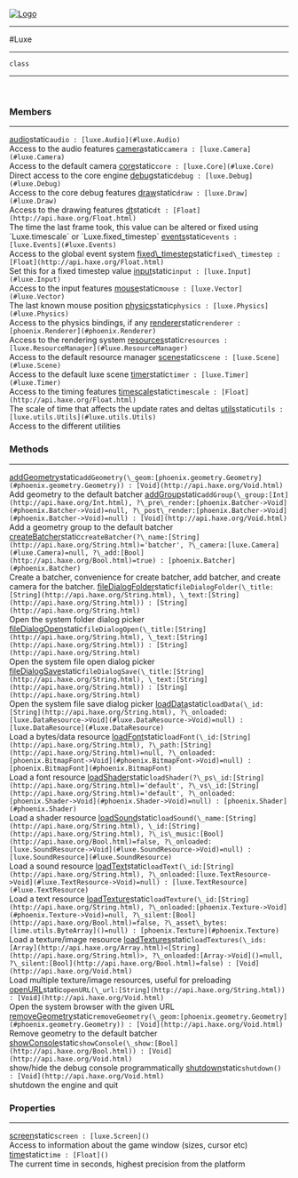 
[![Logo](../images/logo.png)](../api/index.html)

---



#Luxe



---

`class`
<span class="meta">

</span>


---

&nbsp;
&nbsp;

<h3>Members</h3> <hr/><span class="member apipage">
            <a name="audio"><a class="lift" href="#audio">audio</a></a><span class="inline-block static">static</span><code class="signature apipage">audio : [luxe.Audio](#luxe.Audio)</code><br/></span>
        <span class="small_desc_flat">Access to the audio features</span><span class="member apipage">
            <a name="camera"><a class="lift" href="#camera">camera</a></a><span class="inline-block static">static</span><code class="signature apipage">camera : [luxe.Camera](#luxe.Camera)</code><br/></span>
        <span class="small_desc_flat">Access to the default camera</span><span class="member apipage">
            <a name="core"><a class="lift" href="#core">core</a></a><span class="inline-block static">static</span><code class="signature apipage">core : [luxe.Core](#luxe.Core)</code><br/></span>
        <span class="small_desc_flat">Direct access to the core engine</span><span class="member apipage">
            <a name="debug"><a class="lift" href="#debug">debug</a></a><span class="inline-block static">static</span><code class="signature apipage">debug : [luxe.Debug](#luxe.Debug)</code><br/></span>
        <span class="small_desc_flat">Access to the core debug features</span><span class="member apipage">
            <a name="draw"><a class="lift" href="#draw">draw</a></a><span class="inline-block static">static</span><code class="signature apipage">draw : [luxe.Draw](#luxe.Draw)</code><br/></span>
        <span class="small_desc_flat">Access to the drawing features</span><span class="member apipage">
            <a name="dt"><a class="lift" href="#dt">dt</a></a><span class="inline-block static">static</span><code class="signature apipage">dt : [Float](http://api.haxe.org/Float.html)</code><br/></span>
        <span class="small_desc_flat">The time the last frame took, this value can be altered or fixed using `Luxe.timescale` or `Luxe.fixed_timestep`</span><span class="member apipage">
            <a name="events"><a class="lift" href="#events">events</a></a><span class="inline-block static">static</span><code class="signature apipage">events : [luxe.Events](#luxe.Events)</code><br/></span>
        <span class="small_desc_flat">Access to the global event system</span><span class="member apipage">
            <a name="fixed_timestep"><a class="lift" href="#fixed_timestep">fixed\_timestep</a></a><span class="inline-block static">static</span><code class="signature apipage">fixed\_timestep : [Float](http://api.haxe.org/Float.html)</code><br/></span>
        <span class="small_desc_flat">Set this for a fixed timestep value</span><span class="member apipage">
            <a name="input"><a class="lift" href="#input">input</a></a><span class="inline-block static">static</span><code class="signature apipage">input : [luxe.Input](#luxe.Input)</code><br/></span>
        <span class="small_desc_flat">Access to the input features</span><span class="member apipage">
            <a name="mouse"><a class="lift" href="#mouse">mouse</a></a><span class="inline-block static">static</span><code class="signature apipage">mouse : [luxe.Vector](#luxe.Vector)</code><br/></span>
        <span class="small_desc_flat">The last known mouse position</span><span class="member apipage">
            <a name="physics"><a class="lift" href="#physics">physics</a></a><span class="inline-block static">static</span><code class="signature apipage">physics : [luxe.Physics](#luxe.Physics)</code><br/></span>
        <span class="small_desc_flat">Access to the physics bindings, if any</span><span class="member apipage">
            <a name="renderer"><a class="lift" href="#renderer">renderer</a></a><span class="inline-block static">static</span><code class="signature apipage">renderer : [phoenix.Renderer](#phoenix.Renderer)</code><br/></span>
        <span class="small_desc_flat">Access to the rendering system</span><span class="member apipage">
            <a name="resources"><a class="lift" href="#resources">resources</a></a><span class="inline-block static">static</span><code class="signature apipage">resources : [luxe.ResourceManager](#luxe.ResourceManager)</code><br/></span>
        <span class="small_desc_flat">Access to the default resource manager</span><span class="member apipage">
            <a name="scene"><a class="lift" href="#scene">scene</a></a><span class="inline-block static">static</span><code class="signature apipage">scene : [luxe.Scene](#luxe.Scene)</code><br/></span>
        <span class="small_desc_flat">Access to the default luxe scene</span><span class="member apipage">
            <a name="timer"><a class="lift" href="#timer">timer</a></a><span class="inline-block static">static</span><code class="signature apipage">timer : [luxe.Timer](#luxe.Timer)</code><br/></span>
        <span class="small_desc_flat">Access to the timing features</span><span class="member apipage">
            <a name="timescale"><a class="lift" href="#timescale">timescale</a></a><span class="inline-block static">static</span><code class="signature apipage">timescale : [Float](http://api.haxe.org/Float.html)</code><br/></span>
        <span class="small_desc_flat">The scale of time that affects the update rates and deltas</span><span class="member apipage">
            <a name="utils"><a class="lift" href="#utils">utils</a></a><span class="inline-block static">static</span><code class="signature apipage">utils : [luxe.utils.Utils](#luxe.utils.Utils)</code><br/></span>
        <span class="small_desc_flat">Access to the different utilities</span>

<h3>Methods</h3> <hr/><span class="method apipage">
            <a name="addGeometry"><a class="lift" href="#addGeometry">addGeometry</a></a><span class="inline-block static">static</span><code class="signature apipage">addGeometry(\_geom:<span>[phoenix.geometry.Geometry](#phoenix.geometry.Geometry)</span>) : [Void](http://api.haxe.org/Void.html)</code><br/><span class="small_desc_flat">Add geometry to the default batcher</span>
        </span>
    <span class="method apipage">
            <a name="addGroup"><a class="lift" href="#addGroup">addGroup</a></a><span class="inline-block static">static</span><code class="signature apipage">addGroup(\_group:<span>[Int](http://api.haxe.org/Int.html)</span>, ?\_pre\_render:<span>[phoenix.Batcher-&gt;Void](#phoenix.Batcher->Void)=null</span>, ?\_post\_render:<span>[phoenix.Batcher-&gt;Void](#phoenix.Batcher->Void)=null</span>) : [Void](http://api.haxe.org/Void.html)</code><br/><span class="small_desc_flat">Add a geometry group to the default batcher</span>
        </span>
    <span class="method apipage">
            <a name="createBatcher"><a class="lift" href="#createBatcher">createBatcher</a></a><span class="inline-block static">static</span><code class="signature apipage">createBatcher(?\_name:<span>[String](http://api.haxe.org/String.html)=&#x27;batcher&#x27;</span>, ?\_camera:<span>[luxe.Camera](#luxe.Camera)=null</span>, ?\_add:<span>[Bool](http://api.haxe.org/Bool.html)=true</span>) : [phoenix.Batcher](#phoenix.Batcher)</code><br/><span class="small_desc_flat">Create a batcher, convenience for create batcher, add batcher, and create camera for the batcher.</span>
        </span>
    <span class="method apipage">
            <a name="fileDialogFolder"><a class="lift" href="#fileDialogFolder">fileDialogFolder</a></a><span class="inline-block static">static</span><code class="signature apipage">fileDialogFolder(\_title:<span>[String](http://api.haxe.org/String.html)</span>, \_text:<span>[String](http://api.haxe.org/String.html)</span>) : [String](http://api.haxe.org/String.html)</code><br/><span class="small_desc_flat">Open the system folder dialog picker</span>
        </span>
    <span class="method apipage">
            <a name="fileDialogOpen"><a class="lift" href="#fileDialogOpen">fileDialogOpen</a></a><span class="inline-block static">static</span><code class="signature apipage">fileDialogOpen(\_title:<span>[String](http://api.haxe.org/String.html)</span>, \_text:<span>[String](http://api.haxe.org/String.html)</span>) : [String](http://api.haxe.org/String.html)</code><br/><span class="small_desc_flat">Open the system file open dialog picker</span>
        </span>
    <span class="method apipage">
            <a name="fileDialogSave"><a class="lift" href="#fileDialogSave">fileDialogSave</a></a><span class="inline-block static">static</span><code class="signature apipage">fileDialogSave(\_title:<span>[String](http://api.haxe.org/String.html)</span>, \_text:<span>[String](http://api.haxe.org/String.html)</span>) : [String](http://api.haxe.org/String.html)</code><br/><span class="small_desc_flat">Open the system file save dialog picker</span>
        </span>
    <span class="method apipage">
            <a name="loadData"><a class="lift" href="#loadData">loadData</a></a><span class="inline-block static">static</span><code class="signature apipage">loadData(\_id:<span>[String](http://api.haxe.org/String.html)</span>, ?\_onloaded:<span>[luxe.DataResource-&gt;Void](#luxe.DataResource->Void)=null</span>) : [luxe.DataResource](#luxe.DataResource)</code><br/><span class="small_desc_flat">Load a bytes/data resource</span>
        </span>
    <span class="method apipage">
            <a name="loadFont"><a class="lift" href="#loadFont">loadFont</a></a><span class="inline-block static">static</span><code class="signature apipage">loadFont(\_id:<span>[String](http://api.haxe.org/String.html)</span>, ?\_path:<span>[String](http://api.haxe.org/String.html)=null</span>, ?\_onloaded:<span>[phoenix.BitmapFont-&gt;Void](#phoenix.BitmapFont->Void)=null</span>) : [phoenix.BitmapFont](#phoenix.BitmapFont)</code><br/><span class="small_desc_flat">Load a font resource</span>
        </span>
    <span class="method apipage">
            <a name="loadShader"><a class="lift" href="#loadShader">loadShader</a></a><span class="inline-block static">static</span><code class="signature apipage">loadShader(?\_ps\_id:<span>[String](http://api.haxe.org/String.html)=&#x27;default&#x27;</span>, ?\_vs\_id:<span>[String](http://api.haxe.org/String.html)=&#x27;default&#x27;</span>, ?\_onloaded:<span>[phoenix.Shader-&gt;Void](#phoenix.Shader->Void)=null</span>) : [phoenix.Shader](#phoenix.Shader)</code><br/><span class="small_desc_flat">Load a shader resource</span>
        </span>
    <span class="method apipage">
            <a name="loadSound"><a class="lift" href="#loadSound">loadSound</a></a><span class="inline-block static">static</span><code class="signature apipage">loadSound(\_name:<span>[String](http://api.haxe.org/String.html)</span>, \_id:<span>[String](http://api.haxe.org/String.html)</span>, ?\_is\_music:<span>[Bool](http://api.haxe.org/Bool.html)=false</span>, ?\_onloaded:<span>[luxe.SoundResource-&gt;Void](#luxe.SoundResource->Void)=null</span>) : [luxe.SoundResource](#luxe.SoundResource)</code><br/><span class="small_desc_flat">Load a sound resource</span>
        </span>
    <span class="method apipage">
            <a name="loadText"><a class="lift" href="#loadText">loadText</a></a><span class="inline-block static">static</span><code class="signature apipage">loadText(\_id:<span>[String](http://api.haxe.org/String.html)</span>, ?\_onloaded:<span>[luxe.TextResource-&gt;Void](#luxe.TextResource->Void)=null</span>) : [luxe.TextResource](#luxe.TextResource)</code><br/><span class="small_desc_flat">Load a text resource</span>
        </span>
    <span class="method apipage">
            <a name="loadTexture"><a class="lift" href="#loadTexture">loadTexture</a></a><span class="inline-block static">static</span><code class="signature apipage">loadTexture(\_id:<span>[String](http://api.haxe.org/String.html)</span>, ?\_onloaded:<span>[phoenix.Texture-&gt;Void](#phoenix.Texture->Void)=null</span>, ?\_silent:<span>[Bool](http://api.haxe.org/Bool.html)=false</span>, ?\_asset\_bytes:<span>[lime.utils.ByteArray]()=null</span>) : [phoenix.Texture](#phoenix.Texture)</code><br/><span class="small_desc_flat">Load a texture/image resource</span>
        </span>
    <span class="method apipage">
            <a name="loadTextures"><a class="lift" href="#loadTextures">loadTextures</a></a><span class="inline-block static">static</span><code class="signature apipage">loadTextures(\_ids:<span>[Array](http://api.haxe.org/Array.html)&lt;[String](http://api.haxe.org/String.html)&gt;</span>, ?\_onloaded:<span>[Array-&gt;Void]()=null</span>, ?\_silent:<span>[Bool](http://api.haxe.org/Bool.html)=false</span>) : [Void](http://api.haxe.org/Void.html)</code><br/><span class="small_desc_flat">Load multiple texture/image resources, useful for preloading</span>
        </span>
    <span class="method apipage">
            <a name="openURL"><a class="lift" href="#openURL">openURL</a></a><span class="inline-block static">static</span><code class="signature apipage">openURL(\_url:<span>[String](http://api.haxe.org/String.html)</span>) : [Void](http://api.haxe.org/Void.html)</code><br/><span class="small_desc_flat">Open the system browser with the given URL</span>
        </span>
    <span class="method apipage">
            <a name="removeGeometry"><a class="lift" href="#removeGeometry">removeGeometry</a></a><span class="inline-block static">static</span><code class="signature apipage">removeGeometry(\_geom:<span>[phoenix.geometry.Geometry](#phoenix.geometry.Geometry)</span>) : [Void](http://api.haxe.org/Void.html)</code><br/><span class="small_desc_flat">Remove geometry to the default batcher</span>
        </span>
    <span class="method apipage">
            <a name="showConsole"><a class="lift" href="#showConsole">showConsole</a></a><span class="inline-block static">static</span><code class="signature apipage">showConsole(\_show:<span>[Bool](http://api.haxe.org/Bool.html)</span>) : [Void](http://api.haxe.org/Void.html)</code><br/><span class="small_desc_flat">show/hide the debug console programmatically</span>
        </span>
    <span class="method apipage">
            <a name="shutdown"><a class="lift" href="#shutdown">shutdown</a></a><span class="inline-block static">static</span><code class="signature apipage">shutdown() : [Void](http://api.haxe.org/Void.html)</code><br/><span class="small_desc_flat">shutdown the engine and quit</span>
        </span>
    

<h3>Properties</h3> <hr/><span class="property apipage">
            <a name="screen"><a class="lift" href="#screen">screen</a></a><span class="inline-block static">static</span><code class="signature apipage">screen : [luxe.Screen]()</code><br/><span class="small_desc_flat">Access to information about the game window (sizes, cursor etc)</span>
        </span><span class="property apipage">
            <a name="time"><a class="lift" href="#time">time</a></a><span class="inline-block static">static</span><code class="signature apipage">time : [Float]()</code><br/><span class="small_desc_flat">The current time in seconds, highest precision from the platform</span>
        </span>

&nbsp;
&nbsp;
&nbsp;